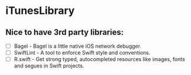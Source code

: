 # iTunesLibrary

## Nice to have 3rd party libraries:
- [ ] Bagel - Bagel is a little native iOS network debugger.
- [ ] SwiftLint - A tool to enforce Swift style and conventions.
- [ ] R.swift - Get strong typed, autocompleted resources like images, fonts and segues in Swift projects.

